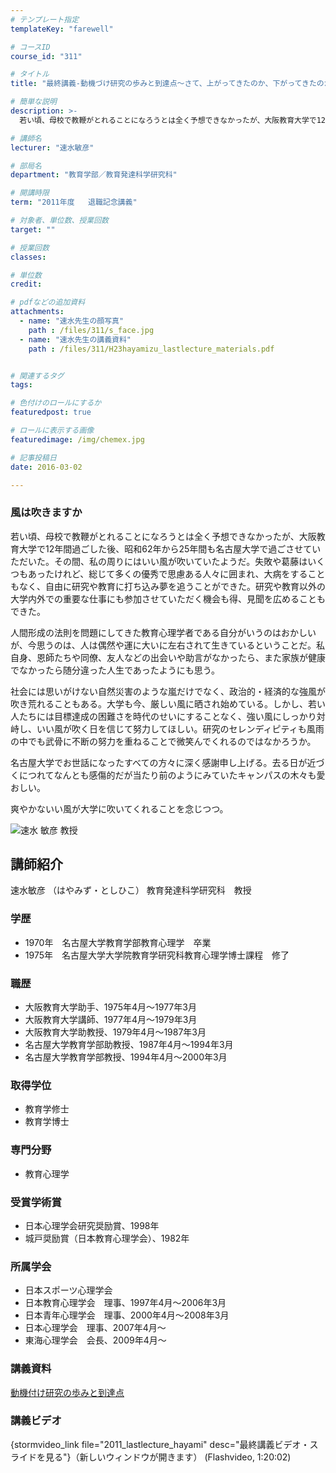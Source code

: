 ```yaml
---
# テンプレート指定
templateKey: "farewell"

# コースID
course_id: "311"

# タイトル
title: "最終講義-動機づけ研究の歩みと到達点〜さて、上がってきたのか、下がってきたのか〜-311-2011"

# 簡単な説明
description: >-
  若い頃、母校で教鞭がとれることになろうとは全く予想できなかったが、大阪教育大学で12年間過ごした後、昭和62年から25年間も名古屋大学で過ごさせていただいた。その間、私の周りにはいい風が吹いていた...

# 講師名
lecturer: "速水敏彦"

# 部局名
department: "教育学部／教育発達科学研究科"

# 開講時限
term: "2011年度	退職記念講義"

# 対象者、単位数、授業回数
target: ""

# 授業回数
classes: 

# 単位数
credit: 

# pdfなどの追加資料
attachments: 
  - name: "速水先生の顔写真" 
    path : /files/311/s_face.jpg
  - name: "速水先生の講義資料" 
    path : /files/311/H23hayamizu_lastlecture_materials.pdf


# 関連するタグ
tags:

# 色付けのロールにするか
featuredpost: true

# ロールに表示する画像
featuredimage: /img/chemex.jpg

# 記事投稿日
date: 2016-03-02

---
```

### 風は吹きますか 

若い頃、母校で教鞭がとれることになろうとは全く予想できなかったが、大阪教育大学で12年間過ごした後、昭和62年から25年間も名古屋大学で過ごさせていただいた。その間、私の周りにはいい風が吹いていたようだ。失敗や葛藤はいくつもあったけれど、総じて多くの優秀で思慮ある人々に囲まれ、大病をすることもなく、自由に研究や教育に打ち込み夢を追うことができた。研究や教育以外の大学内外での重要な仕事にも参加させていただく機会も得、見聞を広めることもできた。 

人間形成の法則を問題にしてきた教育心理学者である自分がいうのはおかしいが、今思うのは、人は偶然や運に大いに左右されて生きているということだ。私自身、恩師たちや同僚、友人などの出会いや助言がなかったら、また家族が健康でなかったら随分違った人生であったようにも思う。 

社会には思いがけない自然災害のような嵐だけでなく、政治的・経済的な強風が吹き荒れることもある。大学も今、厳しい風に晒され始めている。しかし、若い人たちには目標達成の困難さを時代のせいにすることなく、強い風にしっかり対峙し、いい風が吹く日を信じて努力してほしい。研究のセレンディピティも風雨の中でも武骨に不断の努力を重ねることで微笑んでくれるのではなかろうか。 

名古屋大学でお世話になったすべての方々に深く感謝申し上げる。去る日が近づくにつれてなんとも感傷的だが当たり前のようにみていたキャンパスの木々も愛おしい。 

爽やかないい風が大学に吹いてくれることを念じつつ。

![速水 敏彦 教授](/files/311/s_face.jpg) 
## 講師紹介

速水敏彦 （はやみず・としひこ） 教育発達科学研究科　教授 

### 学歴

  * 1970年　名古屋大学教育学部教育心理学　卒業
  * 1975年　名古屋大学大学院教育学研究科教育心理学博士課程　修了

### 職歴

  * 大阪教育大学助手、1975年4月〜1977年3月
  * 大阪教育大学講師、1977年4月〜1979年3月
  * 大阪教育大学助教授、1979年4月〜1987年3月
  * 名古屋大学教育学部助教授、1987年4月〜1994年3月
  * 名古屋大学教育学部教授、1994年4月〜2000年3月

### 取得学位

  * 教育学修士
  * 教育学博士

### 専門分野

  * 教育心理学

### 受賞学術賞

  * 日本心理学会研究奨励賞、1998年
  * 城戸奨励賞（日本教育心理学会）、1982年

### 所属学会

  * 日本スポーツ心理学会
  * 日本教育心理学会　理事、1997年4月〜2006年3月
  * 日本青年心理学会　理事、2000年4月〜2008年3月
  * 日本心理学会　理事、2007年4月〜
  * 東海心理学会　会長、2009年4月〜
### 講義資料


[動機付け研究の歩みと到達点](/files/311/H23hayamizu_lastlecture_materials.pdf) 

### 講義ビデオ

{stormvideo_link file="2011_lastlecture_hayami" desc="最終講義ビデオ・スライドを見る"}（新しいウィンドウが開きます） (Flashvideo, 1:20:02)